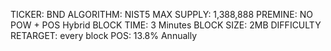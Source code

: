 TICKER: BND
ALGORITHM: NIST5
MAX SUPPLY: 1,388,888
PREMINE: NO
POW + POS Hybrid
BLOCK TIME: 3 Minutes
BLOCK SIZE: 2MB
DIFFICULTY RETARGET: every block
POS: 13.8% Annually

